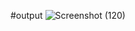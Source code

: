 #output
![Screenshot (120)](https://github.com/rakeshsah98/rakesh-code2/assets/160025524/c87b78d2-1ca3-41d5-a37a-e12ccc015c59)
